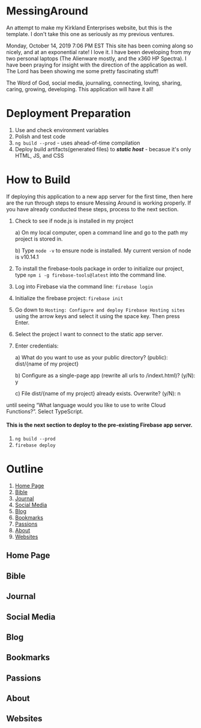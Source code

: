 # MessingAround
An attempt to make my Kirkland Enterprises website, but this is the template. I don't take this one as seriously as my previous ventures.

Monday, October 14, 2019 7:06 PM EST
This site has been coming along so nicely, and at an exponential rate! I love it. I have been developing from my two personal laptops (The
Alienware mostly, and the x360 HP Spectra). I have been praying for insight with the direction of the application as well. The Lord has
been showing me some pretty fascinating stuff!

The Word of God, social media, journaling, connecting, loving, sharing, caring, growing, developing. This application will have it all!

# Deployment Preparation

1) Use and check environment variables
2) Polish and test code
3) `ng build --prod` - uses ahead-of-time compilation 
4) Deploy build artifacts(generated files) to ***static host*** - becasue it's only HTML, JS, and CSS

# How to Build
If deploying this application to a new app server for the first time, then here are the run through steps to ensure Messing Around is working properly. If you have already conducted these steps, process to the next section.

1) Check to see if node.js is installed in my project
    
    a) On my local computer, open a command line and go to the path my project is stored in.
    
    b) Type `node -v` to ensure node is installed. My current version of node is v10.14.1

2) To install the firebase-tools package in order to initialize our project, type `npm i -g firebase-tools@latest` into the command line.

3) Log into Firebase via the command line: `firebase login`

[comment]: <sdoggkirk@gmail.com>

4) Initialize the firebase project: `firebase init`

5) Go down to `Hosting: Configure and deploy Firebase Hosting sites` using the arrow keys and select it using the space key. Then press Enter.

6) Select the project I want to connect to the static app server.

7) Enter credentials:

    a) What do you want to use as your public directory? (public): dist/{name of my project}

    b) Configure as a single-page app (rewrite all urls to /indext.html)? (y/N): y

    c) File dist/{name of my project} already exists. Overwrite? (y/N): n

 until seeing “What language would you like to use to write Cloud Functions?”. Select TypeScript.

#### This is the next section to deploy to the pre-existing Firebase app server.

1) `ng build --prod`
2) `firebase deploy`

# Outline
1) [Home Page](#homepage)
2) [Bible](#bible)
3) [Journal](#journal)
4) [Social Media](#socialmedia)
5) [Blog](#blog)
6) [Bookmarks](#bookmarks)
7) [Passions](#passions)
8) [About](#about)
9) [Websites](#websites)

## <a id="homepage">Home Page</a>

## <a id="bible">Bible</a>

## <a id="journal">Journal</a>

## <a id="socialmedia">Social Media</a>

## <a id="blog">Blog</a>

## <a id="bookmarks">Bookmarks</a>

## <a id="passions">Passions</a>

## <a id="about">About</a>

## <a id="websites">Websites</a>
